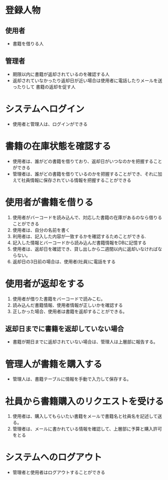   # 登録人物
  ## 使用者
  - 書籍を借りる人
  ## 管理者
  - 期限以内に書籍が返却されているのを確認する人
  - 返却されていなかったり返却日が近い場合は使用者に電話したりメールを送ったりして
    書籍の返却を促す人


 # システムへログイン
 - 使用者と管理人は、ログインができる

 # 書籍の在庫状態を確認する
  - 使用者は、誰がどの書籍を借りており、返却日がいつなのかを把握することができる
  - 管理者は、誰がどの書籍を借りているのかを把握することができ、それに加えて社員情報に保存されている情報を把握することができる

 # 使用者が書籍を借りる
  1. 使用者がバーコードを読み込んで、対応した書籍の在庫があるのなら借りることができる
  2. 使用者は、自分の名前を書く
  3. 利用者は、記入した内容が一致するかを確認するためことができる.
  4. 記入した情報とバーコードから読み込んだ書籍情報をDBに記憶する
  5. 使用者は、返却日を確認でき、貸し出しから二週間以内に返却いなければならない。
  6. 返却日の3日前の場合は、使用者(社員)に電話をする


 # 使用者が返却をする
  1. 使用者が借りた書籍をバーコードで読みこむ。
  2. 読み込んだ書籍情報、使用者情報が正しいかを確認する
  3. 正しかった場合、使用者は書籍を返却することができる。

## 返却日までに書籍を返却していない場合
  - 書籍が期日までに返却されていない場合は、管理人は上層部に報告する。


 # 管理人が書籍を購入する
 - 管理人は、書籍テーブルに情報を手動で入力して保存する。

 # 社員から書籍購入のリクエストを受ける
 1. 使用者は、購入してもらいたい書籍をメールで書籍名と社員名を記述して送る。
 2. 管理者は、メールに書かれている情報を確認して、上層部に予算と購入許可をとる

 # システムへのログアウト
 - 管理者と使用者はログアウトすることができる
